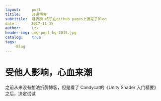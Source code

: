 ```yaml
---
layout:     post
titile:     开通博客
subtitile:  瞎折腾,终于在github pages上搞完了Blog
date：      2017-11-15
author:     Lzx
header-img: img-post-bg-2015.jpg
catalog:    true
tags:       
    -Blog
---
```


# 受他人影响，心血来潮

之前从来没有想法折腾博客，但是看了 Candycat的《Unity Shader 入门精要》之后，决定试试
